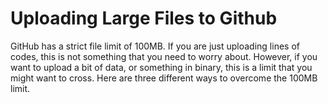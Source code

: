 # Uploading Large Files to Github

GitHub has a strict file limit of 100MB. If you are just uploading lines of codes, this is not something that you need to worry about. However, if you want to upload a bit of data, or something in binary, this is a limit that you might want to cross. Here are three different ways to overcome the 100MB limit.

